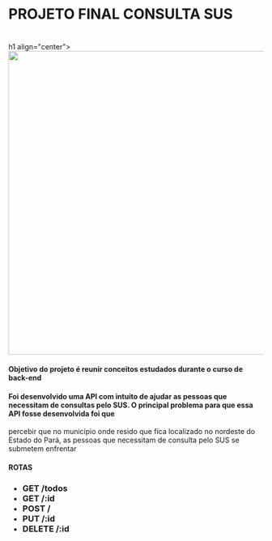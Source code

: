 # PROJETO FINAL CONSULTA SUS <h1>

h1 align="center">
  <img src="src/gif.gif" width="600">
<p align="center"><p>
</h1>
  
  
  
  
  
  
  
  
  
  ####  Objetivo do projeto é reunir conceitos estudados durante o curso de back-end  <h4>
  ####  Foi desenvolvido uma API com intuito de ajudar as pessoas que necessitam de consultas pelo SUS. O principal problema para que essa API fosse desenvolvida foi que 
  percebir que no município onde resido que fica localizado no nordeste do Estado do Pará, as pessoas que necessitam de consulta pelo SUS se submetem enfrentar<h4>
**ROTAS** <h3>
  
* GET /todos 
* GET /:id
* POST /
* PUT /:id 
* DELETE /:id

